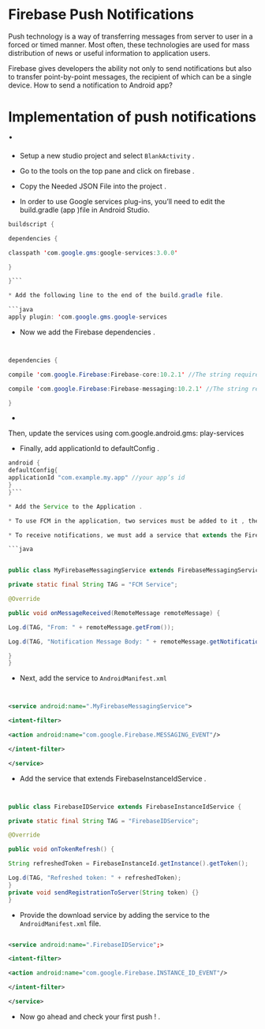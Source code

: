# Firebase Push Notifications

Push technology is a way of transferring messages from server to user in a forced or timed manner. Most often, these technologies are used for mass distribution of news or useful information to application users.

Firebase gives developers the ability not only to send notifications but also to transfer point-by-point messages, the recipient of which can be a single device. How to send a notification to Android app?

# Implementation of push notifications .

* Setup a new studio project and select `BlankActivity` .

* Go to the tools on the top pane and click on firebase .

* Copy the Needed JSON File into the project .

* In order to use Google services plug-ins, you’ll need to edit the build.gradle (app )file in Android Studio.

```java
buildscript {

dependencies {

classpath 'com.google.gms:google-services:3.0.0'

}

}```

* Add the following line to the end of the build.gradle file.

```java
apply plugin: 'com.google.gms.google-services
```
* Now we add the Firebase dependencies .

```java


dependencies {

compile 'com.google.Firebase:Firebase-core:10.2.1' //The string required for Firebase integration

compile 'com.google.Firebase:Firebase-messaging:10.2.1' //The string required to make Firebase Cloud Messaging available

}
```
*

Then, update the services using com.google.android.gms: play-services

* Finally, add applicationId to defaultConfig .


```java
android {
defaultConfig{
applicationId "com.example.my.app" //your app’s id
}
}```

* Add the Service to the Application .

* To use FCM in the application, two services must be added to it , the notifications operation testing code, and code for the processing of received/sent messages and their integration into your design.

* To receive notifications, we must add a service that extends the FirebaseMessagingService capabilities.

```java


public class MyFirebaseMessagingService extends FirebaseMessagingService {

private static final String TAG = "FCM Service";

@Override

public void onMessageReceived(RemoteMessage remoteMessage) {

Log.d(TAG, "From: " + remoteMessage.getFrom());

Log.d(TAG, "Notification Message Body: " + remoteMessage.getNotification().getBody());

}
}
```
* Next, add the service to `AndroidManifest.xml`

```xml


<service android:name=".MyFirebaseMessagingService">

<intent-filter>

<action android:name="com.google.Firebase.MESSAGING_EVENT"/>

</intent-filter>

</service>
```
* Add the service that extends FirebaseInstanceIdService .

```java


public class FirebaseIDService extends FirebaseInstanceIdService {

private static final String TAG = "FirebaseIDService";

@Override

public void onTokenRefresh() {

String refreshedToken = FirebaseInstanceId.getInstance().getToken();

Log.d(TAG, "Refreshed token: " + refreshedToken);
}
private void sendRegistrationToServer(String token) {}
}
```

* Provide the download service by adding the service to the `AndroidManifest.xml` file.

```xml

<service android:name=".FirebaseIDService";>

<intent-filter>

<action android:name="com.google.Firebase.INSTANCE_ID_EVENT"/>

</intent-filter>

</service>
```

* Now go ahead and check your first push ! .